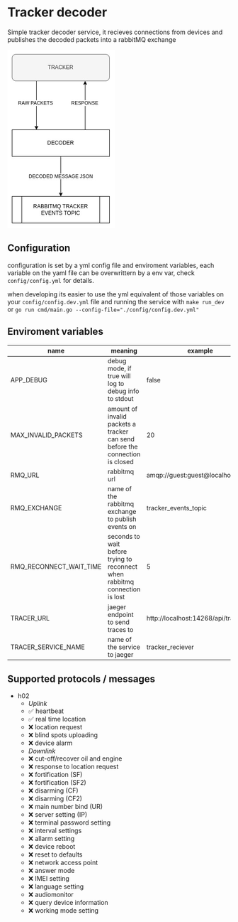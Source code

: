 # Tracker decoder

Simple tracker decoder service, it recieves connections from devices and publishes the decoded packets into a rabbitMQ exchange

![image info](./docs/service_simplified.jpg)

## Configuration

configuration is set by a yml config file and enviroment variables, each variable on the yaml file can be overwrittern by a env var,
check `config/config.yml` for details.

when developing its easier to use the yml equivalent of those variables on your `config/config.dev.yml` file and running the service
with `make run_dev` or `go run cmd/main.go --config-file="./config/config.dev.yml"`

## Enviroment variables

|           name          |                                    meaning                                   | example                           |
|-------------------------|------------------------------------------------------------------------------|-----------------------------------|
| APP_DEBUG               | debug mode, if true will log to debug info to stdout                         | false                             |
| MAX_INVALID_PACKETS     | amount of invalid packets a tracker can send before the connection is closed | 20                                |
| RMQ_URL                 | rabbitmq url                                                                 | amqp://guest:guest@localhost:5672 |
| RMQ_EXCHANGE            | name of the rabbitmq exchange to publish events on                           | tracker_events_topic              |
| RMQ_RECONNECT_WAIT_TIME | seconds to wait before trying to reconnect when rabbitmq connection is lost  | 5                                 |
| TRACER_URL              | jaeger endpoint to send traces to                                            | http://localhost:14268/api/traces |
| TRACER_SERVICE_NAME     | name of the service to jaeger                                                | tracker_reciever                  |

## Supported protocols / messages

- h02
    - *Uplink*
    - ✅ heartbeat
    - ✅ real time location
    - ❌ location request
    - ❌ blind spots uploading
    - ❌ device alarm 
    - *Downlink*
    - ❌ cut-off/recover oil and engine 
    - ❌ response to location request
    - ❌ fortification (SF)
    - ❌ fortification (SF2)
    - ❌ disarming (CF)
    - ❌ disarming (CF2)
    - ❌ main number bind (UR)
    - ❌ server setting (IP)
    - ❌ terminal password setting
    - ❌ interval settings
    - ❌ allarm setting
    - ❌ device reboot
    - ❌ reset to defaults
    - ❌ network access point
    - ❌ answer mode
    - ❌ IMEI setting
    - ❌ language setting
    - ❌ audiomonitor
    - ❌ query device information
    - ❌ working mode setting